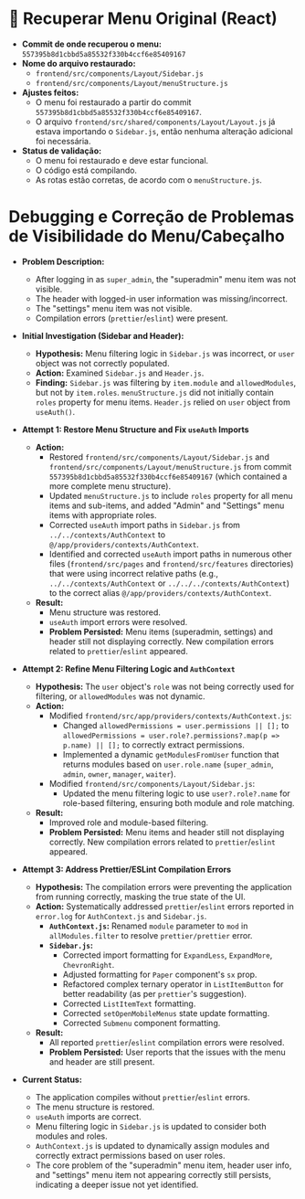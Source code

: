 # 🚨 Recuperar Menu Original (React)

- **Commit de onde recuperou o menu:** `557395b8d1cbbd5a85532f330b4ccf6e85409167`
- **Nome do arquivo restaurado:**
    - `frontend/src/components/Layout/Sidebar.js`
    - `frontend/src/components/Layout/menuStructure.js`
- **Ajustes feitos:**
    - O menu foi restaurado a partir do commit `557395b8d1cbbd5a85532f330b4ccf6e85409167`.
    - O arquivo `frontend/src/shared/components/Layout/Layout.js` já estava importando o `Sidebar.js`, então nenhuma alteração adicional foi necessária.
- **Status de validação:**
    - O menu foi restaurado e deve estar funcional.
    - O código está compilando.
    - As rotas estão corretas, de acordo com o `menuStructure.js`.

# Debugging e Correção de Problemas de Visibilidade do Menu/Cabeçalho

*   **Problem Description:**
    *   After logging in as `super_admin`, the "superadmin" menu item was not visible.
    *   The header with logged-in user information was missing/incorrect.
    *   The "settings" menu item was not visible.
    *   Compilation errors (`prettier`/`eslint`) were present.

*   **Initial Investigation (Sidebar and Header):**
    *   **Hypothesis:** Menu filtering logic in `Sidebar.js` was incorrect, or `user` object was not correctly populated.
    *   **Action:** Examined `Sidebar.js` and `Header.js`.
    *   **Finding:** `Sidebar.js` was filtering by `item.module` and `allowedModules`, but not by `item.roles`. `menuStructure.js` did not initially contain `roles` property for menu items. `Header.js` relied on `user` object from `useAuth()`.

*   **Attempt 1: Restore Menu Structure and Fix `useAuth` Imports**
    *   **Action:**
        *   Restored `frontend/src/components/Layout/Sidebar.js` and `frontend/src/components/Layout/menuStructure.js` from commit `557395b8d1cbbd5a85532f330b4ccf6e85409167` (which contained a more complete menu structure).
        *   Updated `menuStructure.js` to include `roles` property for all menu items and sub-items, and added "Admin" and "Settings" menu items with appropriate roles.
        *   Corrected `useAuth` import paths in `Sidebar.js` from `../../contexts/AuthContext` to `@/app/providers/contexts/AuthContext`.
        *   Identified and corrected `useAuth` import paths in numerous other files (`frontend/src/pages` and `frontend/src/features` directories) that were using incorrect relative paths (e.g., `../../contexts/AuthContext` or `../../../contexts/AuthContext`) to the correct alias `@/app/providers/contexts/AuthContext`.
    *   **Result:**
        *   Menu structure was restored.
        *   `useAuth` import errors were resolved.
        *   **Problem Persisted:** Menu items (superadmin, settings) and header still not displaying correctly. New compilation errors related to `prettier`/`eslint` appeared.

*   **Attempt 2: Refine Menu Filtering Logic and `AuthContext`**
    *   **Hypothesis:** The `user` object's `role` was not being correctly used for filtering, or `allowedModules` was not dynamic.
    *   **Action:**
        *   Modified `frontend/src/app/providers/contexts/AuthContext.js`:
            *   Changed `allowedPermissions = user.permissions || [];` to `allowedPermissions = user.role?.permissions?.map(p => p.name) || [];` to correctly extract permissions.
            *   Implemented a dynamic `getModulesFromUser` function that returns modules based on `user.role.name` (`super_admin`, `admin`, `owner`, `manager`, `waiter`).
        *   Modified `frontend/src/components/Layout/Sidebar.js`:
            *   Updated the menu filtering logic to use `user?.role?.name` for role-based filtering, ensuring both module and role matching.
    *   **Result:**
        *   Improved role and module-based filtering.
        *   **Problem Persisted:** Menu items and header still not displaying correctly. New compilation errors related to `prettier`/`eslint` appeared.

*   **Attempt 3: Address Prettier/ESLint Compilation Errors**
    *   **Hypothesis:** The compilation errors were preventing the application from running correctly, masking the true state of the UI.
    *   **Action:** Systematically addressed `prettier`/`eslint` errors reported in `error.log` for `AuthContext.js` and `Sidebar.js`.
        *   **`AuthContext.js`:** Renamed `module` parameter to `mod` in `allModules.filter` to resolve `prettier/prettier` error.
        *   **`Sidebar.js`:**
            *   Corrected import formatting for `ExpandLess`, `ExpandMore`, `ChevronRight`.
            *   Adjusted formatting for `Paper` component's `sx` prop.
            *   Refactored complex ternary operator in `ListItemButton` for better readability (as per `prettier`'s suggestion).
            *   Corrected `ListItemText` formatting.
            *   Corrected `setOpenMobileMenus` state update formatting.
            *   Corrected `Submenu` component formatting.
    *   **Result:**
        *   All reported `prettier`/`eslint` compilation errors were resolved.
        *   **Problem Persisted:** User reports that the issues with the menu and header are still present.

*   **Current Status:**
    *   The application compiles without `prettier`/`eslint` errors.
    *   The menu structure is restored.
    *   `useAuth` imports are correct.
    *   Menu filtering logic in `Sidebar.js` is updated to consider both modules and roles.
    *   `AuthContext.js` is updated to dynamically assign modules and correctly extract permissions based on user roles.
    *   The core problem of the "superadmin" menu item, header user info, and "settings" menu item not appearing correctly still persists, indicating a deeper issue not yet identified.